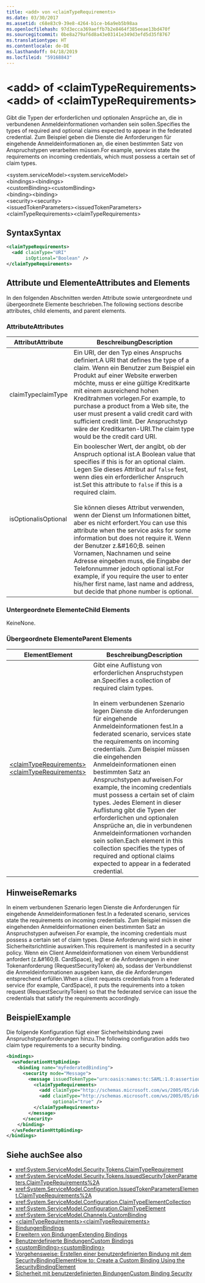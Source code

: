 ```yaml
---
title: <add> von <claimTypeRequirements>
ms.date: 03/30/2017
ms.assetid: c68e83c9-39e8-4264-b1ce-b6a9eb5b98aa
ms.openlocfilehash: 97d3ecca369aeffb7b2e8464f385eeae13bd470f
ms.sourcegitcommit: 0be8a279af6d8a43e03141e349d3efd5d35f8767
ms.translationtype: HT
ms.contentlocale: de-DE
ms.lasthandoff: 04/18/2019
ms.locfileid: "59168843"
---
```

# <a name="add-of-claimtyperequirements"></a><span data-ttu-id="cf74f-102">\<add> of \<claimTypeRequirements></span><span class="sxs-lookup"><span data-stu-id="cf74f-102">\<add> of \<claimTypeRequirements></span></span>
<span data-ttu-id="cf74f-103">Gibt die Typen der erforderlichen und optionalen Ansprüche an, die in verbundenen Anmeldeinformationen vorhanden sein sollen.</span><span class="sxs-lookup"><span data-stu-id="cf74f-103">Specifies the types of required and optional claims expected to appear in the federated credential.</span></span> <span data-ttu-id="cf74f-104">Zum Beispiel geben die Dienste die Anforderungen für eingehende Anmeldeinformationen an, die einen bestimmten Satz von Anspruchstypen verarbeiten müssen.</span><span class="sxs-lookup"><span data-stu-id="cf74f-104">For example, services state the requirements on incoming credentials, which must possess a certain set of claim types.</span></span>  
  
 <span data-ttu-id="cf74f-105">\<system.serviceModel></span><span class="sxs-lookup"><span data-stu-id="cf74f-105">\<system.serviceModel></span></span>  
<span data-ttu-id="cf74f-106">\<bindings></span><span class="sxs-lookup"><span data-stu-id="cf74f-106">\<bindings></span></span>  
<span data-ttu-id="cf74f-107">\<customBinding></span><span class="sxs-lookup"><span data-stu-id="cf74f-107">\<customBinding></span></span>  
<span data-ttu-id="cf74f-108">\<binding></span><span class="sxs-lookup"><span data-stu-id="cf74f-108">\<binding></span></span>  
<span data-ttu-id="cf74f-109">\<security></span><span class="sxs-lookup"><span data-stu-id="cf74f-109">\<security></span></span>  
<span data-ttu-id="cf74f-110">\<issuedTokenParameters></span><span class="sxs-lookup"><span data-stu-id="cf74f-110">\<issuedTokenParameters></span></span>  
<span data-ttu-id="cf74f-111">\<claimTypeRequirements></span><span class="sxs-lookup"><span data-stu-id="cf74f-111">\<claimTypeRequirements></span></span>  
  
## <a name="syntax"></a><span data-ttu-id="cf74f-112">Syntax</span><span class="sxs-lookup"><span data-stu-id="cf74f-112">Syntax</span></span>  
  
```xml  
<claimTypeRequirements>
  <add claimType="URI"
       isOptional="Boolean" />
</claimTypeRequirements>
```  
  
## <a name="attributes-and-elements"></a><span data-ttu-id="cf74f-113">Attribute und Elemente</span><span class="sxs-lookup"><span data-stu-id="cf74f-113">Attributes and Elements</span></span>  
 <span data-ttu-id="cf74f-114">In den folgenden Abschnitten werden Attribute sowie untergeordnete und übergeordnete Elemente beschrieben.</span><span class="sxs-lookup"><span data-stu-id="cf74f-114">The following sections describe attributes, child elements, and parent elements.</span></span>  
  
### <a name="attributes"></a><span data-ttu-id="cf74f-115">Attribute</span><span class="sxs-lookup"><span data-stu-id="cf74f-115">Attributes</span></span>  
  
|<span data-ttu-id="cf74f-116">Attribut</span><span class="sxs-lookup"><span data-stu-id="cf74f-116">Attribute</span></span>|<span data-ttu-id="cf74f-117">Beschreibung</span><span class="sxs-lookup"><span data-stu-id="cf74f-117">Description</span></span>|  
|---------------|-----------------|  
|<span data-ttu-id="cf74f-118">claimType</span><span class="sxs-lookup"><span data-stu-id="cf74f-118">claimType</span></span>|<span data-ttu-id="cf74f-119">Ein URI, der den Typ eines Anspruchs definiert.</span><span class="sxs-lookup"><span data-stu-id="cf74f-119">A URI that defines the type of a claim.</span></span> <span data-ttu-id="cf74f-120">Wenn ein Benutzer zum Beispiel ein Produkt auf einer Website erwerben möchte, muss er eine gültige Kreditkarte mit einem ausreichend hohen Kreditrahmen vorlegen.</span><span class="sxs-lookup"><span data-stu-id="cf74f-120">For example, to purchase a product from a Web site, the user must present a valid credit card with sufficient credit limit.</span></span> <span data-ttu-id="cf74f-121">Der Anspruchstyp wäre der Kreditkarten-URI.</span><span class="sxs-lookup"><span data-stu-id="cf74f-121">The claim type would be the credit card URI.</span></span>|  
|<span data-ttu-id="cf74f-122">isOptional</span><span class="sxs-lookup"><span data-stu-id="cf74f-122">isOptional</span></span>|<span data-ttu-id="cf74f-123">Ein boolescher Wert, der angibt, ob der Anspruch optional ist.</span><span class="sxs-lookup"><span data-stu-id="cf74f-123">A Boolean value that specifies if this is for an optional claim.</span></span> <span data-ttu-id="cf74f-124">Legen Sie dieses Attribut auf `false` fest, wenn dies ein erforderlicher Anspruch ist.</span><span class="sxs-lookup"><span data-stu-id="cf74f-124">Set this attribute to `false` if this is a required claim.</span></span><br /><br /> <span data-ttu-id="cf74f-125">Sie können dieses Attribut verwenden, wenn der Dienst um Informationen bittet, aber es nicht erfordert.</span><span class="sxs-lookup"><span data-stu-id="cf74f-125">You can use this attribute when the service asks for some information but does not require it.</span></span> <span data-ttu-id="cf74f-126">Wenn der Benutzer z.&amp;#160;B. seinen Vornamen, Nachnamen und seine Adresse eingeben muss, die Eingabe der Telefonnummer jedoch optional ist.</span><span class="sxs-lookup"><span data-stu-id="cf74f-126">For example, if you require the user to enter his/her first name, last name and address, but decide that phone number is optional.</span></span>|  
  
### <a name="child-elements"></a><span data-ttu-id="cf74f-127">Untergeordnete Elemente</span><span class="sxs-lookup"><span data-stu-id="cf74f-127">Child Elements</span></span>  
 <span data-ttu-id="cf74f-128">Keine</span><span class="sxs-lookup"><span data-stu-id="cf74f-128">None.</span></span>  
  
### <a name="parent-elements"></a><span data-ttu-id="cf74f-129">Übergeordnete Elemente</span><span class="sxs-lookup"><span data-stu-id="cf74f-129">Parent Elements</span></span>  
  
|<span data-ttu-id="cf74f-130">Element</span><span class="sxs-lookup"><span data-stu-id="cf74f-130">Element</span></span>|<span data-ttu-id="cf74f-131">Beschreibung</span><span class="sxs-lookup"><span data-stu-id="cf74f-131">Description</span></span>|  
|-------------|-----------------|  
|[<span data-ttu-id="cf74f-132">\<claimTypeRequirements></span><span class="sxs-lookup"><span data-stu-id="cf74f-132">\<claimTypeRequirements></span></span>](../../../../../docs/framework/configure-apps/file-schema/wcf/claimtyperequirements-element.md)|<span data-ttu-id="cf74f-133">Gibt eine Auflistung von erforderlichen Anspruchstypen an.</span><span class="sxs-lookup"><span data-stu-id="cf74f-133">Specifies a collection of required claim types.</span></span><br /><br /> <span data-ttu-id="cf74f-134">In einem verbundenen Szenario legen Dienste die Anforderungen für eingehende Anmeldeinformationen fest.</span><span class="sxs-lookup"><span data-stu-id="cf74f-134">In a federated scenario, services state the requirements on incoming credentials.</span></span> <span data-ttu-id="cf74f-135">Zum Beispiel müssen die eingehenden Anmeldeinformationen einen bestimmten Satz an Anspruchstypen aufweisen.</span><span class="sxs-lookup"><span data-stu-id="cf74f-135">For example, the incoming credentials must possess a certain set of claim types.</span></span> <span data-ttu-id="cf74f-136">Jedes Element in dieser Auflistung gibt die Typen der erforderlichen und optionalen Ansprüche an, die in verbundenen Anmeldeinformationen vorhanden sein sollen.</span><span class="sxs-lookup"><span data-stu-id="cf74f-136">Each element in this collection specifies the types of required and optional claims expected to appear in a federated credential.</span></span>|  
  
## <a name="remarks"></a><span data-ttu-id="cf74f-137">Hinweise</span><span class="sxs-lookup"><span data-stu-id="cf74f-137">Remarks</span></span>  
 <span data-ttu-id="cf74f-138">In einem verbundenen Szenario legen Dienste die Anforderungen für eingehende Anmeldeinformationen fest.</span><span class="sxs-lookup"><span data-stu-id="cf74f-138">In a federated scenario, services state the requirements on incoming credentials.</span></span> <span data-ttu-id="cf74f-139">Zum Beispiel müssen die eingehenden Anmeldeinformationen einen bestimmten Satz an Anspruchstypen aufweisen.</span><span class="sxs-lookup"><span data-stu-id="cf74f-139">For example, the incoming credentials must possess a certain set of claim types.</span></span> <span data-ttu-id="cf74f-140">Diese Anforderung wird sich in einer Sicherheitsrichtlinie auswirken.</span><span class="sxs-lookup"><span data-stu-id="cf74f-140">This requirement is manifested in a security policy.</span></span> <span data-ttu-id="cf74f-141">Wenn ein Client Anmeldeinformationen von einem Verbunddienst anfordert (z.&amp;#160;B. CardSpace), legt er die Anforderungen in einer Tokenanforderung (RequestSecurityToken) ab, sodass der Verbunddienst die Anmeldeinformationen ausgeben kann, die die Anforderungen entsprechend erfüllen.</span><span class="sxs-lookup"><span data-stu-id="cf74f-141">When a client requests credentials from a federated service (for example, CardSpace), it puts the requirements into a token request (RequestSecurityToken) so that the federated service can issue the credentials that satisfy the requirements accordingly.</span></span>  
  
## <a name="example"></a><span data-ttu-id="cf74f-142">Beispiel</span><span class="sxs-lookup"><span data-stu-id="cf74f-142">Example</span></span>  
 <span data-ttu-id="cf74f-143">Die folgende Konfiguration fügt einer Sicherheitsbindung zwei Anspruchstypanforderungen hinzu.</span><span class="sxs-lookup"><span data-stu-id="cf74f-143">The following configuration adds two claim type requirements to a security binding.</span></span>  
  
```xml  
<bindings>
  <wsFederationHttpBinding>
    <binding name="myFederatedBinding">
      <security mode="Message">
        <message issuedTokenType="urn:oasis:names:tc:SAML:1.0:assertion">
          <claimTypeRequirements>
            <add claimType="http://schemas.microsoft.com/ws/2005/05/identity/claims/EmailAddress" />
            <add claimType="http://schemas.microsoft.com/ws/2005/05/identity/claims/UserName"
                 optional="true" />
          </claimTypeRequirements>
        </message>
      </security>
    </binding>
  </wsFederationHttpBinding>
</bindings>
```  
  
## <a name="see-also"></a><span data-ttu-id="cf74f-144">Siehe auch</span><span class="sxs-lookup"><span data-stu-id="cf74f-144">See also</span></span>

- <xref:System.ServiceModel.Security.Tokens.ClaimTypeRequirement>
- <xref:System.ServiceModel.Security.Tokens.IssuedSecurityTokenParameters.ClaimTypeRequirements%2A>
- <xref:System.ServiceModel.Configuration.IssuedTokenParametersElement.ClaimTypeRequirements%2A>
- <xref:System.ServiceModel.Configuration.ClaimTypeElementCollection>
- <xref:System.ServiceModel.Configuration.ClaimTypeElement>
- <xref:System.ServiceModel.Channels.CustomBinding>
- [<span data-ttu-id="cf74f-145">\<claimTypeRequirements></span><span class="sxs-lookup"><span data-stu-id="cf74f-145">\<claimTypeRequirements></span></span>](../../../../../docs/framework/configure-apps/file-schema/wcf/claimtyperequirements-element.md)
- [<span data-ttu-id="cf74f-146">Bindungen</span><span class="sxs-lookup"><span data-stu-id="cf74f-146">Bindings</span></span>](../../../../../docs/framework/wcf/bindings.md)
- [<span data-ttu-id="cf74f-147">Erweitern von Bindungen</span><span class="sxs-lookup"><span data-stu-id="cf74f-147">Extending Bindings</span></span>](../../../../../docs/framework/wcf/extending/extending-bindings.md)
- [<span data-ttu-id="cf74f-148">Benutzerdefinierte Bindungen</span><span class="sxs-lookup"><span data-stu-id="cf74f-148">Custom Bindings</span></span>](../../../../../docs/framework/wcf/extending/custom-bindings.md)
- [<span data-ttu-id="cf74f-149">\<customBinding></span><span class="sxs-lookup"><span data-stu-id="cf74f-149">\<customBinding></span></span>](../../../../../docs/framework/configure-apps/file-schema/wcf/custombinding.md)
- [<span data-ttu-id="cf74f-150">Vorgehensweise: Erstellen einer benutzerdefinierten Bindung mit dem SecurityBindingElement</span><span class="sxs-lookup"><span data-stu-id="cf74f-150">How to: Create a Custom Binding Using the SecurityBindingElement</span></span>](../../../../../docs/framework/wcf/feature-details/how-to-create-a-custom-binding-using-the-securitybindingelement.md)
- [<span data-ttu-id="cf74f-151">Sicherheit mit benutzerdefinierten Bindungen</span><span class="sxs-lookup"><span data-stu-id="cf74f-151">Custom Binding Security</span></span>](../../../../../docs/framework/wcf/samples/custom-binding-security.md)
